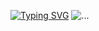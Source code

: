 [![Typing SVG](https://readme-typing-svg.herokuapp.com?font=arima&pause=1000&color=F031F7&background=76FFCC00&center=true&width=435&lines=Whatever+the+mind+can+conceive+and+believe%2C+it+can+achieve)](https://git.io/typing-svg)
![...](https://media4.giphy.com/media/v1.Y2lkPTc5MGI3NjExNWtsdTEybndhaWxwN2g2emx0Mmp5eDA2MXVpZTA5Z3I2cmNiMWFldiZlcD12MV9pbnRlcm5hbF9naWZfYnlfaWQmY3Q9Zw/TjAcxImn74uoDYVxFl/giphy.gif)
